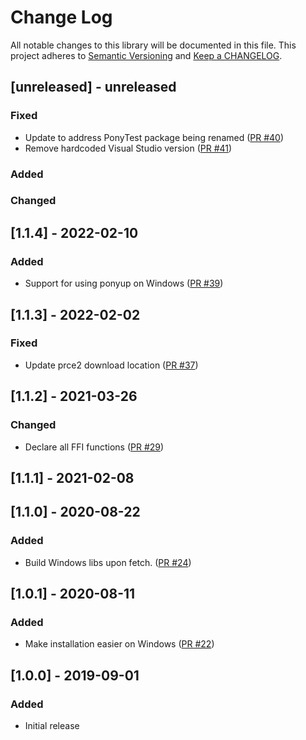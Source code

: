 # Change Log

All notable changes to this library will be documented in this file. This project adheres to [Semantic Versioning](http://semver.org/) and [Keep a CHANGELOG](http://keepachangelog.com/).

## [unreleased] - unreleased

### Fixed

- Update to address PonyTest package being renamed ([PR #40](https://github.com/ponylang/regex/pull/40))
- Remove hardcoded Visual Studio version ([PR #41](https://github.com/ponylang/regex/pull/41))

### Added


### Changed


## [1.1.4] - 2022-02-10

### Added

- Support for using ponyup on Windows ([PR #39](https://github.com/ponylang/regex/pull/39))

## [1.1.3] - 2022-02-02

### Fixed

- Update prce2 download location ([PR #37](https://github.com/ponylang/regex/pull/37))

## [1.1.2] - 2021-03-26

### Changed

- Declare all FFI functions ([PR #29](https://github.com/ponylang/regex/pull/29))

## [1.1.1] - 2021-02-08

## [1.1.0] - 2020-08-22

### Added

- Build Windows libs upon fetch. ([PR #24](https://github.com/ponylang/regex/pull/24))

## [1.0.1] - 2020-08-11

### Added

- Make installation easier on Windows ([PR #22](https://github.com/ponylang/regex/pull/22))

## [1.0.0] - 2019-09-01

### Added

- Initial release

